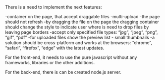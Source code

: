 There is a need to implement the next features:

-container on the page, that accept draggable files
-multi-upload
-the page should not refresh
-by dragging the file on the page the dragging container should change the style to indicate user where is need to drop files
by leaving page borders
-accept only specified file types: “jpg”, “jpeg”, “png”, “gif”, “pdf”
-for uploaded files show the preview list - small thumbnails
-a solution should be cross-platform and works at the browsers: “chrome”, “safari”, “firefox”, “edge” with the latest updates.

For the front-end, it needs to use the pure javascript without any frameworks, libraries or the other additions.

For the back-end, there is can be created node.js server.

